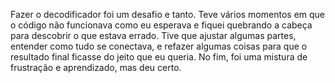 Fazer o decodificador foi um desafio e tanto. Teve vários momentos em que o código não funcionava como eu esperava e fiquei quebrando a 
cabeça para descobrir o que estava errado. Tive que ajustar algumas partes, entender como tudo se conectava, e refazer algumas coisas para que 
o resultado final ficasse do jeito que eu queria. No fim, foi uma mistura de frustração e aprendizado, mas deu certo.
